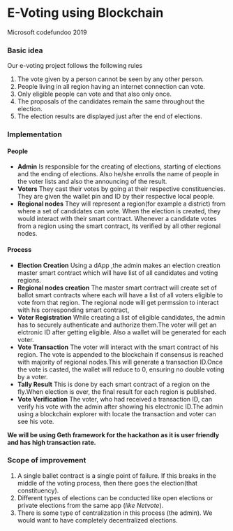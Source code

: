# E-Voting using Blockchain
Microsoft codefundoo 2019
### Basic idea
Our e-voting project follows the following rules 
1. The vote given by a person cannot be seen by any other person.
1. People living in all region having an internet connection can vote.
1. Only eligible people can vote and that also only once.
1. The proposals of the candidates remain the same throughout the election.
1. The election results are displayed just after the end of elections.

### Implementation
#### People
* **Admin** Is responsible for the creating of elections, starting of elections and the ending of elections. Also he/she enrolls the name of people in the voter lists and also the announcing of the result.
* **Voters** They cast their votes by going at their respective constituencies. They are given the wallet pin and ID by their respective local people.
* **Regional nodes**  They will represent a region(for example a district) from where a set of candidates can vote. When the election is created, they would interact with their smart contract. Whenever a candidate votes from a region using the smart contract, its verified by all other regional nodes. 
#### Process
* **Election Creation** Using a dApp ,the admin makes an election creation master smart contract which will have list of all candidates and voting regions.
* **Regional nodes creation** The master smart contract will create set of ballot smart contracts where each will have a list of all voters eligible to vote from that region. The regional node will get permssion to interact with his corresponding smart contract,
* **Voter Registration** While creating a list of eligible candidates, the admin has to securely authenticate and authorize them.The voter will get an elctronic ID after getting eligible. Also a wallet will be generated for each voter.
* **Vote Transaction** The voter will interact with the smart contract of his region. The vote is appended to the blockchain if consensus is reached with majority of regional nodes.This will generate a transaction ID.Once the vote is casted, the wallet will reduce to 0, ensuring no double voting by a voter.
* **Tally Result** This is done by each smart contract of a region on the fly.When election is over, the final result for each region is published. 
* **Vote Verification** The voter, who had received a transaction ID, can verify his vote with the admin after showing his electronic ID.The admin using a blockchain explorer with locate the transaction and voter can see his vote.

**We will be using Geth framework for the hackathon as it is user friendly and has high transaction rate.**

### Scope of improvement
1. A single ballet contract is a single point of failure. If this breaks in the middle of the voting process, then there goes the election(that constituency).
1. Different types of elections can be conducted like open elections or private elections from the same app (*like Netvote*).
1. There is some type of centralization in this process (the admin). We would want to have completely decentralized elections.
